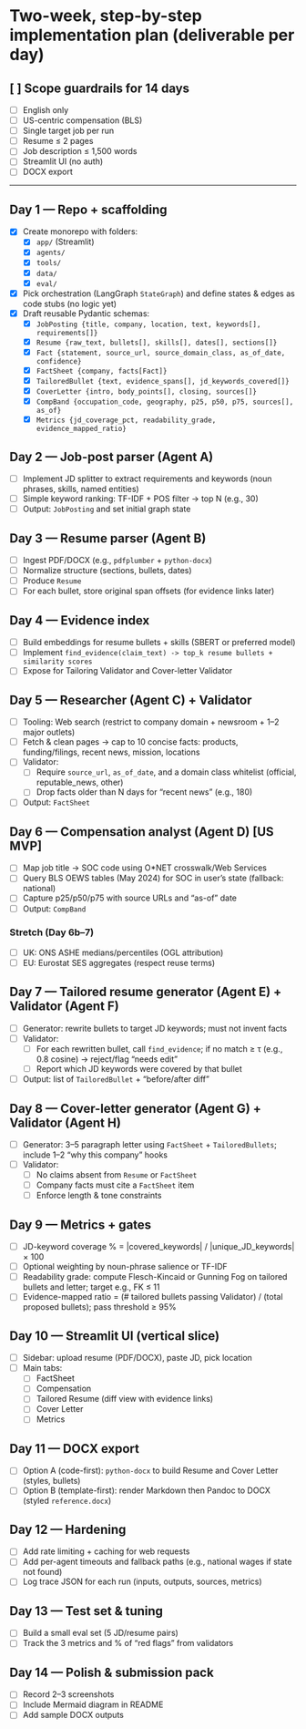 # Two-week, step-by-step implementation plan (deliverable per day)

## [ ] Scope guardrails for 14 days
- [ ] English only
- [ ] US-centric compensation (BLS)
- [ ] Single target job per run
- [ ] Resume ≤ 2 pages
- [ ] Job description ≤ 1,500 words
- [ ] Streamlit UI (no auth)
- [ ] DOCX export

---

## Day 1 — Repo + scaffolding
- [x] Create monorepo with folders:
  - [x] `app/` (Streamlit)
  - [x] `agents/`
  - [x] `tools/`
  - [x] `data/`
  - [x] `eval/`
- [x] Pick orchestration (LangGraph `StateGraph`) and define states & edges as code stubs (no logic yet)
- [x] Draft reusable Pydantic schemas:
  - [x] `JobPosting {title, company, location, text, keywords[], requirements[]}`
  - [x] `Resume {raw_text, bullets[], skills[], dates[], sections[]}`
  - [x] `Fact {statement, source_url, source_domain_class, as_of_date, confidence}`
  - [x] `FactSheet {company, facts[Fact]}`
  - [x] `TailoredBullet {text, evidence_spans[], jd_keywords_covered[]}`
  - [x] `CoverLetter {intro, body_points[], closing, sources[]}`
  - [x] `CompBand {occupation_code, geography, p25, p50, p75, sources[], as_of}`
  - [x] `Metrics {jd_coverage_pct, readability_grade, evidence_mapped_ratio}`

## Day 2 — Job-post parser (Agent A)
- [ ] Implement JD splitter to extract requirements and keywords (noun phrases, skills, named entities)
- [ ] Simple keyword ranking: TF-IDF + POS filter → top N (e.g., 30)
- [ ] Output: `JobPosting` and set initial graph state

## Day 3 — Resume parser (Agent B)
- [ ] Ingest PDF/DOCX (e.g., `pdfplumber` + `python-docx`)
- [ ] Normalize structure (sections, bullets, dates)
- [ ] Produce `Resume`
- [ ] For each bullet, store original span offsets (for evidence links later)

## Day 4 — Evidence index
- [ ] Build embeddings for resume bullets + skills (SBERT or preferred model)
- [ ] Implement `find_evidence(claim_text) -> top_k resume bullets + similarity scores`
- [ ] Expose for Tailoring Validator and Cover-letter Validator

## Day 5 — Researcher (Agent C) + Validator
- [ ] Tooling: Web search (restrict to company domain + newsroom + 1–2 major outlets)
- [ ] Fetch & clean pages → cap to 10 concise facts: products, funding/filings, recent news, mission, locations
- [ ] Validator:
  - [ ] Require `source_url`, `as_of_date`, and a domain class whitelist (official, reputable_news, other)
  - [ ] Drop facts older than N days for “recent news” (e.g., 180)
- [ ] Output: `FactSheet`

## Day 6 — Compensation analyst (Agent D) [US MVP]
- [ ] Map job title → SOC code using O*NET crosswalk/Web Services
- [ ] Query BLS OEWS tables (May 2024) for SOC in user’s state (fallback: national)
- [ ] Capture p25/p50/p75 with source URLs and “as-of” date
- [ ] Output: `CompBand`

### Stretch (Day 6b–7)
- [ ] UK: ONS ASHE medians/percentiles (OGL attribution)
- [ ] EU: Eurostat SES aggregates (respect reuse terms)

## Day 7 — Tailored resume generator (Agent E) + Validator (Agent F)
- [ ] Generator: rewrite bullets to target JD keywords; must not invent facts
- [ ] Validator:
  - [ ] For each rewritten bullet, call `find_evidence`; if no match ≥ τ (e.g., 0.8 cosine) → reject/flag “needs edit”
  - [ ] Report which JD keywords were covered by that bullet
- [ ] Output: list of `TailoredBullet` + “before/after diff”

## Day 8 — Cover-letter generator (Agent G) + Validator (Agent H)
- [ ] Generator: 3–5 paragraph letter using `FactSheet` + `TailoredBullets`; include 1–2 “why this company” hooks
- [ ] Validator:
  - [ ] No claims absent from `Resume` or `FactSheet`
  - [ ] Company facts must cite a `FactSheet` item
  - [ ] Enforce length & tone constraints

## Day 9 — Metrics + gates
- [ ] JD-keyword coverage % = |covered_keywords| / |unique_JD_keywords| × 100
- [ ] Optional weighting by noun-phrase salience or TF-IDF
- [ ] Readability grade: compute Flesch-Kincaid or Gunning Fog on tailored bullets and letter; target e.g., FK ≤ 11
- [ ] Evidence-mapped ratio = (# tailored bullets passing Validator) / (total proposed bullets); pass threshold ≥ 95%

## Day 10 — Streamlit UI (vertical slice)
- [ ] Sidebar: upload resume (PDF/DOCX), paste JD, pick location
- [ ] Main tabs:
  - [ ] FactSheet
  - [ ] Compensation
  - [ ] Tailored Resume (diff view with evidence links)
  - [ ] Cover Letter
  - [ ] Metrics

## Day 11 — DOCX export
- [ ] Option A (code-first): `python-docx` to build Resume and Cover Letter (styles, bullets)
- [ ] Option B (template-first): render Markdown then Pandoc to DOCX (styled `reference.docx`)

## Day 12 — Hardening
- [ ] Add rate limiting + caching for web requests
- [ ] Add per-agent timeouts and fallback paths (e.g., national wages if state not found)
- [ ] Log trace JSON for each run (inputs, outputs, sources, metrics)

## Day 13 — Test set & tuning
- [ ] Build a small eval set (5 JD/resume pairs)
- [ ] Track the 3 metrics and % of “red flags” from validators

## Day 14 — Polish & submission pack
- [ ] Record 2–3 screenshots
- [ ] Include Mermaid diagram in README
- [ ] Add sample DOCX outputs
